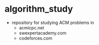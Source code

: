 # algorithm_study
- repository for studying ACM problems in
	- acmicpc.net
	- swexpertacademy.com
	- codeforces.com
